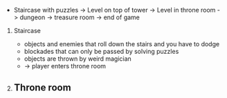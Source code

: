 - Staircase with puzzles -> Level on top of tower -> Level in throne room -> dungeon -> treasure room -> end of game

1. Staircase
    - objects and enemies that roll down the stairs and you have to dodge
    - blockades that can only be passed by solving puzzles
    - objects are thrown by weird magician
    - -> player enters throne room

2. Throne room
    -  